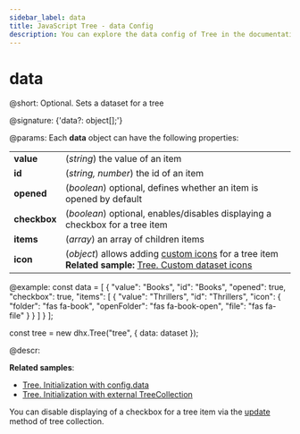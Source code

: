 ```yaml
---
sidebar_label: data
title: JavaScript Tree - data Config 
description: You can explore the data config of Tree in the documentation of the DHTMLX JavaScript UI library. Browse developer guides and API reference, try out code examples and live demos, and download a free 30-day evaluation version of DHTMLX Suite.
---
```


# data

@short: Optional. Sets a dataset for a tree

@signature: {'data?: object[];'}

@params:
Each **data** object can have the following properties:

<table>
	<tbody>
        <tr>
			<td><b>value</b></td>
			<td>(<i>string</i>) the value of an item</td>
		</tr>
		<tr>
			<td><b>id</b></td>
			<td>(<i>string, number</i>) the id of an item</td>
		</tr>
		<tr>
			<td><b>opened</b></td>
			<td>(<i>boolean</i>) optional, defines whether an item is opened by default</td>
		</tr>
		<tr>
			<td><b>checkbox</b></td>
			<td>(<i>boolean</i>) optional, enables/disables displaying a checkbox for a tree item</td>
		</tr>
		<tr>
			<td><b>items</b></td>
			<td>(<i>array</i>) an array of children items</td>
		</tr>
		<tr>
			<td><b>icon</b></td>
			<td>(<i>object</i>) allows adding <a href="../../api/tree_icon_config">custom icons</a> for a tree item <br/> <b>Related sample:</b> <a href="https://snippet.dhtmlx.com/h7mlx21q">Tree. Custom dataset icons</a></td>
		</tr>
    </tbody>
</table>

@example:
const data = [
    {
        "value": "Books",
        "id": "Books",
        "opened": true,
        "checkbox": true,
        "items": [
            {
                "value": "Thrillers",
                "id": "Thrillers",
                "icon": { 
					"folder": "fas fa-book", 
					"openFolder": "fas fa-book-open", 
					"file": "fas fa-file"
				}
            }
        ]
    }
];

const tree = new dhx.Tree("tree", {
    data: dataset
});

@descr:

**Related samples**:
- [Tree. Initialization with config.data](https://snippet.dhtmlx.com/r49y51k3)
- [Tree. Initialization with external TreeCollection](https://snippet.dhtmlx.com/osjo7t0h)

You can disable displaying of a checkbox for a tree item via the [update](tree_collection/api/treecollection_update_method.md) method of tree collection.

```javascript
```

[comment]: # (@related: tree/initialization_of_dhtmlxtree.md#initialize-tree tree/loading_data.md#preparing-data-set)
